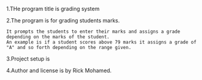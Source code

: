 1.THe program title is grading system

2.The program is for grading students marks.

    It prompts the students to enter their marks and assigns a grade depending on the marks of the student.
    An example is if a student scores above 79 marks it assigns a grade of "A" and so forth depending on the range given.

3.Project setup is 

4.Author and license is by Rick Mohamed.






































































